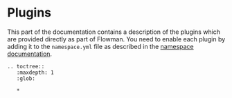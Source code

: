 # Plugins

This part of the documentation contains a description of the plugins which are provided directly as part of Flowman.
You need to enable each plugin by adding it to the `namespace.yml` file as described in the 
[namespace documentation](../spec/namespace.md).


```eval_rst
.. toctree::
   :maxdepth: 1
   :glob:

   *
```
